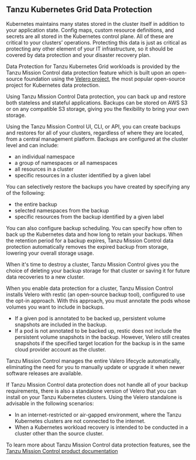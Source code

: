 ## **Tanzu Kubernetes Grid Data Protection**

Kubernetes maintains many states stored in the cluster itself in addition to your application state. Config maps, custom resource definitions, and secrets are all stored in the Kubernetes control plane. All of these are critical to your clusters’ operations. Protecting this data is just as critical as protecting any other element of your IT infrastructure, so it should be covered by data protection and your disaster recovery plan.

Data Protection for Tanzu Kubernetes Grid workloads is provided by the Tanzu Mission Control data protection feature which is built upon an open-source foundation using the [Velero project](https://velero.io/), the most popular open-source project for Kubernetes data protection.

Using Tanzu Mission Control Data protection, you can back up and restore both stateless and stateful applications. Backups can be stored on AWS S3 or on any compatible S3 storage, giving you the flexibility to bring your own storage.

Using the Tanzu Mission Control UI, CLI, or API, you can create backups and restores for all of your clusters, regardless of where they are located, from a central management platform. Backups are configured at the cluster level and can include:

- an individual namespace
- a group of namespaces or all namespaces
- all resources in a cluster
- specific resources in a cluster identified by a given label

You can selectively restore the backups you have created by specifying any of the following:

- the entire backup
- selected namespaces from the backup
- specific resources from the backup identified by a given label

You can also configure backup scheduling. You can specify how often to back up the Kubernetes data and how long to retain your backups. When the retention period for a backup expires, Tanzu Mission Control data protection automatically removes the expired backup from storage, lowering your overall storage usage.

When it's time to destroy a cluster, Tanzu Mission Control gives you the choice of deleting your backup storage for that cluster or saving it for future data recoveries to a new cluster.

When you enable data protection for a cluster, Tanzu Mission Control installs Velero with restic (an open-source backup tool), configured to use the opt-in approach. With this approach, you must annotate the pods whose volumes you want to include in backups. 

- If a given pod is annotated to be backed up, persistent volume snapshots are included in the backup.
- If a pod is not annotated to be backed up, restic does not include the persistent volume snapshots in the backup. However, Velero still creates snapshots if the specified target location for the backup is in the same cloud provider account as the cluster.

Tanzu Mission Control manages the entire Valero lifecycle automatically, eliminating the need for you to manually update or upgrade it when newer software releases are available.

If Tanzu Mission Control data protection does not handle all of your backup requirements, there is also a standalone version of Velero that you can install on your Tanzu Kubernetes clusters. Using the Velero standalone is advisable in the following scenarios:

- In an internet-restricted or air-gapped environment, where the Tanzu Kubernetes clusters are not connected to the internet.
- When a Kubernetes workload recovery is intended to be conducted in a cluster other than the source cluster.

To learn more about Tanzu Mission Control data protection features, see the [Tanzu Mission Control product documentation](https://docs.vmware.com/en/VMware-Tanzu-Mission-Control/services/tanzumc-concepts/GUID-C16557BC-EB1B-4414-8E63-28AD92E0CAE5.html)
